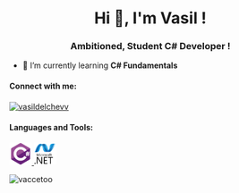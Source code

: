 <h1 align="center">Hi 👋, I'm Vasil !</h1>
<h3 align="center">Ambitioned, Student C# Developer !</h3>

- 🌱 I’m currently learning **C# Fundamentals**

<h4 align="left">Connect with me:</h4>
<p align="left">
<a href="https://instagram.com/vasildelchevv" target="blank"><img align="center" src="https://raw.githubusercontent.com/rahuldkjain/github-profile-readme-generator/master/src/images/icons/Social/instagram.svg" alt="vasildelchevv" height="30" width="40" /></a>
</p>

<h4 align="left">Languages and Tools:</h4>
<p align="left"> <a href="https://www.w3schools.com/cs/" target="_blank" rel="noreferrer"> <img src="https://raw.githubusercontent.com/devicons/devicon/master/icons/csharp/csharp-original.svg" alt="csharp" width="40" height="40"/> </a> <a href="https://dotnet.microsoft.com/" target="_blank" rel="noreferrer"> <img src="https://raw.githubusercontent.com/devicons/devicon/master/icons/dot-net/dot-net-original-wordmark.svg" alt="dotnet" width="40" height="40"/> </a> </p>

<p><img align="left" src="https://github-readme-stats.vercel.app/api/top-langs?username=vaccetoo&show_icons=true&locale=en&layout=compact" alt="vaccetoo" /></p>
